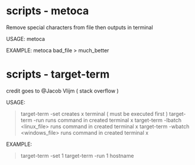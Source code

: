 # scripts - metoca
Remove special characters from file then outputs in terminal

USAGE:
  metoca <file>

EXAMPLE:
  metoca bad_file > much_better

  
# scripts - target-term
credit goes to @Jacob Vlijm ( stack overflow )

USAGE:
> target-term -set <num>                      creates x terminal ( must be executed first )
> target-term -run <num> <command>            runs command in created terminal x
> target-term -lbatch <num> <linux_file>      runs command in created terminal x
> target-term -wbatch <num> <windows_file>    runs command in created terminal x

EXAMPLE:
> target-term -set 1
> target-term -run 1 hostname
  

